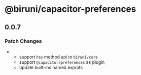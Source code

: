 # @biruni/capacitor-preferences

## 0.0.7

### Patch Changes

- - support `has` method api to `biruni/core`
  - support `@capacitor/preferences` as plugin
  - update built-ins named exprots
